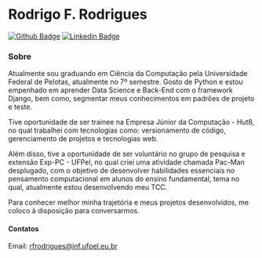 # Rodrigo F. Rodrigues
[![Github Badge](https://img.shields.io/badge/-Github-000?style=flat-square&logo=Github&logoColor=white&link=https://https://github.com/rferreirarodrigues)](https://github.com/rferreirarodrigues)
[![Linkedin Badge](https://img.shields.io/badge/-LinkedIn-blue?style=flat-square&logo=Linkedin&logoColor=white&link=https://www.linkedin.com/in/rodrigo-rodrigues-534039206/)](https://www.linkedin.com/in/rodrigo-rodrigues-534039206/)

### Sobre
Atualmente sou graduando em Ciência da Computação pela Universidade Federal de Pelotas, atualmente no 7º semestre. Gosto de Python e estou empenhado em aprender Data Science e Back-End com o framework Django, bem como, segmentar meus conhecimentos em padrões de projeto e teste.

Tive oportunidade de ser trainee na Empresa Júnior da Computação - Hut8, no qual trabalhei com tecnologias como: versionamento de código, gerenciamento de projetos e tecnologias web.

Além disso, tive a oportunidade de ser voluntário no grupo de pesquisa e extensão Exp-PC - UFPel, no qual criei uma atividade chamada Pac-Man desplugado, com o objetivo de desenvolver habilidades essenciais no pensamento computacional em alunos do ensino fundamental, tema no qual, atualmente estou desenvolvendo meu TCC.

Para conhecer melhor minha trajetória e meus projetos desenvolvidos, me coloco à disposição para conversarmos.

#### Contatos
Email: rfrodrigues@inf.ufpel.eu.br
